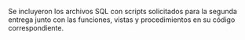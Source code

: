 Se incluyeron los archivos SQL con scripts solicitados para la segunda entrega junto con las funciones, vistas y procedimientos en su código correspondiente.